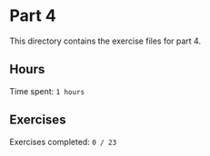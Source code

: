 # Part 4

This directory contains the exercise files for part 4.

## Hours

Time spent: `1 hours`

## Exercises

Exercises completed: `0 / 23`
